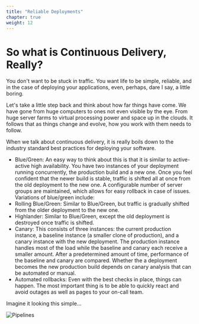 ```yaml
---
title: "Reliable Deployments"
chapter: true
weight: 12
---
```

# So what is Continuous Delivery, Really? 

You don't want to be stuck in traffic. You want life to be simple, reliable, and in the case of deploying your applications, even, perhaps, dare I say, a little boring.

Let's take a little step back and think about how far things have come. We have gone from huge computers to ones not even visible by the eye. From huge server farms to virtual processing power and space up in the clouds. It follows that as things change and evolve, how you work with them needs to follow.

When we talk about continuous delivery, it is really boils down to the industry standard best practices for deploying your software.


- Blue/Green: An easy way to think about this is that it is similar to active-active high availability. You have two instances of your deployment running concurrently, the production build and a new one. Once you feel confident that the newer build is stable, traffic is shifted all at once from the old deployment to the new one. A configurable number of server groups are maintained, which allows for easy rollback in case of issues. Variations of blue/green include:
 - Rolling Blue/Green: Similar to Blue/Green, but traffic is gradually shifted from the older deployment to the new one.
 - Highlander: Similar to Blue/Green, except the old deployment is destroyed once traffic is shifted.
- Canary: This consists of three instances: the current production instance, a baseline instance (a smaller clone of production), and a canary instance with the new deployment. The production instance handles most of the load while the baseline and canary each receive a smaller amount. After a predetermined amount of time, performance of the baseline and canary are compared. Whether the a deployment becomes the new production build depends on canary analysis that can be automated or manual.
- Automated rollbacks: Even with the best checks in place, things can happen. The most important thing is to be able to quickly react and avoid outages as well as pages to your on-call team.

Imagine it looking this simple...

![Pipelines](/images/pipelines.png)
 



 



